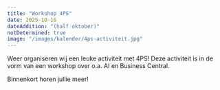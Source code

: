 ```yaml
---
title: "Workshop 4PS"
date: 2025-10-16
dateAddition: "(half oktober)"
notDetermined: true
image: "/images/kalender/4ps-activiteit.jpg"
---
```


Weer organiseren wij een leuke activiteit met 4PS! Deze activiteit is in de vorm van een workshop over o.a. AI en Business Central.

Binnenkort horen jullie meer!
